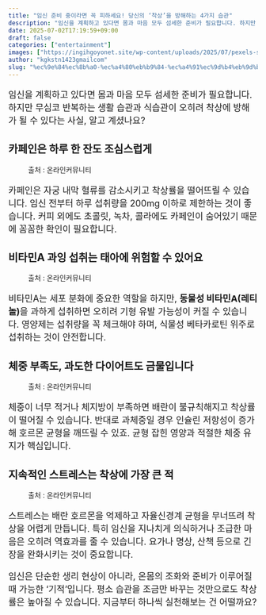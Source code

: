 ```yaml
---
title: "임신 준비 중이라면 꼭 피하세요! 당신의 ‘착상’을 방해하는 4가지 습관"
description: "임신을 계획하고 있다면 몸과 마음 모두 섬세한 준비가 필요합니다. 하지만 무심코 반복하는 생활 습관과 식습관이 오히려 착상에 방해가 될 수 있다는 사실, 알고 계셨나요?"
date: 2025-07-02T17:19:59+09:00
draft: false
categories: ["entertainment"]
images: ["https://ingihgoyonet.site/wp-content/uploads/2025/07/pexels-stasknop-2916450-1-1024x683.jpg", "https://ingihgoyonet.site/wp-content/uploads/2025/07/pexels-shvetsa-3683101-1-1024x683.jpg", "https://ingihgoyonet.site/wp-content/uploads/2025/07/pexels-pavel-danilyuk-7801341-1024x684.jpg", "https://ingihgoyonet.site/wp-content/uploads/2025/07/pexels-olly-3807738-1024x683.jpg"]
author: "kgkstn1423gmailcom"
slug: "%ec%9e%84%ec%8b%a0-%ec%a4%80%eb%b9%84-%ec%a4%91%ec%9d%b4%eb%9d%bc%eb%a9%b4-%ea%bc%ad-%ed%94%bc%ed%95%98%ec%84%b8%ec%9a%94-%eb%8b%b9%ec%8b%a0%ec%9d%98-%ec%b0%a9%ec%83%81%ec%9d%84"
---
```


<p style="font-size:18px">임신을 계획하고 있다면 몸과 마음 모두 섬세한 준비가 필요합니다. 하지만 무심코 반복하는 생활 습관과 식습관이 오히려 착상에 방해가 될 수 있다는 사실, 알고 계셨나요?</p> <h2 >카페인은 하루 한 잔도 조심스럽게</h2> <figure ><img src="https://ingihgoyonet.site/wp-content/uploads/2025/07/pexels-stasknop-2916450-1-1024x683.jpg" alt="" style="aspect-ratio:16/9;object-fit:cover"/><figcaption >출처 : 온라인커뮤니티</figcaption></figure> <p style="font-size:18px">카페인은 자궁 내막 혈류를 감소시키고 착상률을 떨어뜨릴 수 있습니다. 임신 전부터 하루 섭취량을 200mg 이하로 제한하는 것이 좋습니다. 커피 외에도 초콜릿, 녹차, 콜라에도 카페인이 숨어있기 때문에 꼼꼼한 확인이 필요합니다.</p> <h2 >비타민A 과잉 섭취는 태아에 위험할 수 있어요</h2> <figure ><img src="https://ingihgoyonet.site/wp-content/uploads/2025/07/pexels-shvetsa-3683101-1-1024x683.jpg" alt="" style="aspect-ratio:16/9;object-fit:cover"/><figcaption >출처 : 온라인커뮤니티</figcaption></figure> <p style="font-size:18px">비타민A는 세포 분화에 중요한 역할을 하지만, <strong>동물성 비타민A(레티놀)</strong>을 과하게 섭취하면 오히려 기형 유발 가능성이 커질 수 있습니다. 영양제는 섭취량을 꼭 체크해야 하며, 식물성 베타카로틴 위주로 섭취하는 것이 안전합니다.</p> <h2 >체중 부족도, 과도한 다이어트도 금물입니다</h2> <figure ><img src="https://ingihgoyonet.site/wp-content/uploads/2025/07/pexels-pavel-danilyuk-7801341-1024x684.jpg" alt="" style="aspect-ratio:16/9;object-fit:cover"/><figcaption >출처 : 온라인커뮤니티</figcaption></figure> <p style="font-size:18px">체중이 너무 적거나 체지방이 부족하면 배란이 불규칙해지고 착상률이 떨어질 수 있습니다. 반대로 과체중일 경우 인슐린 저항성이 증가해 호르몬 균형을 깨뜨릴 수 있죠. 균형 잡힌 영양과 적절한 체중 유지가 핵심입니다.</p> <h2 >지속적인 스트레스는 착상에 가장 큰 적</h2> <figure ><img src="https://ingihgoyonet.site/wp-content/uploads/2025/07/pexels-olly-3807738-1024x683.jpg" alt="" style="aspect-ratio:16/9;object-fit:cover"/><figcaption >출처 : 온라인커뮤니티</figcaption></figure> <p style="font-size:18px">스트레스는 배란 호르몬을 억제하고 자율신경계 균형을 무너뜨려 착상을 어렵게 만듭니다. 특히 임신을 지나치게 의식하거나 조급한 마음은 오히려 역효과를 줄 수 있습니다. 요가나 명상, 산책 등으로 긴장을 완화시키는 것이 중요합니다.</p> <p style="font-size:18px">임신은 단순한 생리 현상이 아니라, 온몸의 조화와 준비가 이루어질 때 가능한 ‘기적’입니다. 평소 습관을 조금만 바꾸는 것만으로도 착상률은 높아질 수 있습니다. 지금부터 하나씩 실천해보는 건 어떨까요?</p>